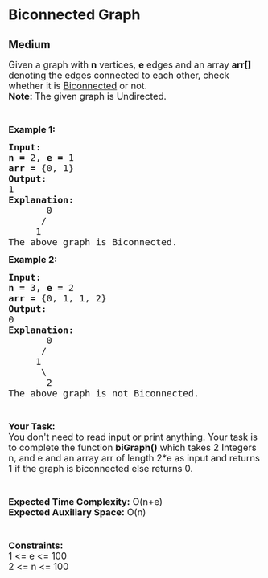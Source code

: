 # Biconnected Graph
## Medium
<div class="problems_problem_content__Xm_eO"><p><span style="font-size:18px">Given a graph with <strong>n</strong> vertices, <strong>e</strong> edges and an array <strong>arr[] </strong>denoting the edges connected to each other, check whether it is <a href="https://en.wikipedia.org/wiki/Biconnected_graph">Biconnected</a> or not.<br>
<strong>Note: </strong>The given graph is Undirected.</span></p>

<p>&nbsp;</p>

<p><span style="font-size:18px"><strong>Example 1:</strong></span></p>

<pre><span style="font-size:18px"><strong>Input:</strong></span>
<span style="font-size:18px"><strong>n = </strong>2, <strong>e = </strong>1</span>
<span style="font-size:18px"><strong>arr = </strong>{0, 1}</span>
<span style="font-size:18px"><strong>Output:</strong></span>
<span style="font-size:18px">1</span>
<span style="font-size:18px"><strong>Explanation:</strong></span>
<span style="font-size:18px">       0
      /
     1
The above graph is Biconnected.</span></pre>

<p><span style="font-size:18px"><strong>Example 2:</strong></span></p>

<pre><span style="font-size:18px"><strong>Input:</strong></span>
<span style="font-size:18px"><strong>n = </strong>3, <strong>e = </strong>2</span>
<span style="font-size:18px"><strong>arr = </strong>{0, 1, 1, 2}</span>
<span style="font-size:18px"><strong>Output:</strong></span>
<span style="font-size:18px">0</span>
<span style="font-size:18px"><strong>Explanation:</strong></span>
<span style="font-size:18px">       0
      /
     1
      \
       2
The above graph is not Biconnected.</span></pre>

<p>&nbsp;</p>

<p><span style="font-size:18px"><strong>Your Task:</strong><br>
You don't need to read input or print anything. Your task is to complete the function <strong>biGraph()</strong> which takes 2 Integers n, and e and an array arr of length 2*e as input and returns 1 if the graph is biconnected else returns 0.</span></p>

<p>&nbsp;</p>

<p><span style="font-size:18px"><strong>Expected Time Complexity:</strong> O(n+e)<br>
<strong>Expected Auxiliary Space:</strong> O(n)</span></p>

<p>&nbsp;</p>

<p><span style="font-size:18px"><strong>Constraints:</strong></span><br>
<span style="font-size:18px">1 &lt;= e &lt;= 100<br>
2 &lt;= n &lt;= 100</span></p>
</div>